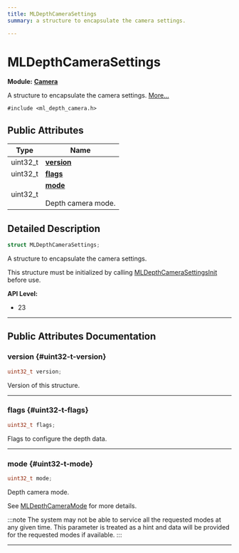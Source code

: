 ```yaml
---
title: MLDepthCameraSettings
summary: a structure to encapsulate the camera settings. 

---
```


# MLDepthCameraSettings

**Module:** **[Camera](/versioned_docs/version-22-Feb-2023/api-ref/api/Modules/group___camera/group___camera.md)**



A structure to encapsulate the camera settings.  [More...](#detailed-description)


`#include <ml_depth_camera.h>`

## Public Attributes

| Type           | Name           |
| -------------- | -------------- |
| uint32_t | **[version](/versioned_docs/version-22-Feb-2023/api-ref/api/Modules/group___camera/struct_m_l_depth_camera_settings.md#uint32-t-version)**  |
| uint32_t | **[flags](/versioned_docs/version-22-Feb-2023/api-ref/api/Modules/group___camera/struct_m_l_depth_camera_settings.md#uint32-t-flags)**  |
| uint32_t | **[mode](/versioned_docs/version-22-Feb-2023/api-ref/api/Modules/group___camera/struct_m_l_depth_camera_settings.md#uint32-t-mode)** <br></br>Depth camera mode.  |

## Detailed Description

```cpp
struct MLDepthCameraSettings;
```

A structure to encapsulate the camera settings. 

This structure must be initialized by calling [MLDepthCameraSettingsInit](/versioned_docs/version-22-Feb-2023/api-ref/api/Modules/group___camera/group___camera.md#void-mldepthcamerasettingsinit) before use.




**API Level:**
  * 23 




-----------
## Public Attributes Documentation

### version {#uint32-t-version}

```cpp
uint32_t version;
```


Version of this structure. 





-----------

### flags {#uint32-t-flags}

```cpp
uint32_t flags;
```


Flags to configure the depth data. 





-----------

### mode {#uint32-t-mode}

```cpp
uint32_t mode;
```

Depth camera mode. 

See [MLDepthCameraMode](/versioned_docs/version-22-Feb-2023/api-ref/api/Modules/group___camera/group___camera.md#enum-mldepthcameramode) for more details.



:::note
The system may not be able to service all the requested modes at any given time. This parameter is treated as a hint and data will be provided for the requested modes if available. 
:::



-----------


